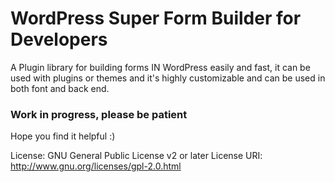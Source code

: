 # WordPress Super Form Builder for Developers

A Plugin library for building forms IN WordPress easily and fast, it can be used with plugins or themes and it's highly customizable and can be used in both font and back end.

### Work in progress, please be patient ###

Hope you find it helpful :)

License: GNU General Public License v2 or later
License URI: http://www.gnu.org/licenses/gpl-2.0.html
